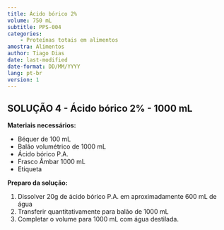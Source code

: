 ```yaml
---
title: Ácido bórico 2%
volume: 750 mL
subtitle: PPS-004
categories:
    - Proteínas totais em alimentos
amostra: Alimentos
author: Tiago Dias
date: last-modified
date-format: DD/MM/YYYY
lang: pt-br
version: 1
---
```


## SOLUÇÃO 4 - Ácido bórico 2% - 1000 mL

**Materiais necessários:**

- Béquer de 100 mL
- Balão volumétrico de 1000 mL
- Ácido bórico P.A.
- Frasco Âmbar 1000 mL
- Etiqueta

**Preparo da solução:**

1. Dissolver 20g de ácido bórico P.A. em aproximadamente 600 mL de água
2. Transferir quantitativamente para balão de 1000 mL
3. Completar o volume para 1000 mL com água destilada.
